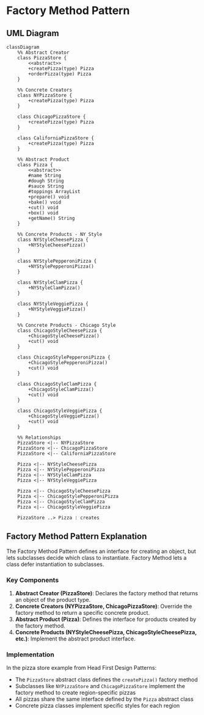 # Factory Method Pattern

## UML Diagram

```mermaid
classDiagram
    %% Abstract Creator
    class PizzaStore {
        <<abstract>>
        +createPizza(type) Pizza
        +orderPizza(type) Pizza
    }
    
    %% Concrete Creators
    class NYPizzaStore {
        +createPizza(type) Pizza
    }
    
    class ChicagoPizzaStore {
        +createPizza(type) Pizza
    }
    
    class CaliforniaPizzaStore {
        +createPizza(type) Pizza
    }
    
    %% Abstract Product
    class Pizza {
        <<abstract>>
        #name String
        #dough String
        #sauce String
        #toppings ArrayList
        +prepare() void
        +bake() void
        +cut() void
        +box() void
        +getName() String
    }
    
    %% Concrete Products - NY Style
    class NYStyleCheesePizza {
        +NYStyleCheesePizza()
    }
    
    class NYStylePepperoniPizza {
        +NYStylePepperoniPizza()
    }
    
    class NYStyleClamPizza {
        +NYStyleClamPizza()
    }
    
    class NYStyleVeggiePizza {
        +NYStyleVeggiePizza()
    }
    
    %% Concrete Products - Chicago Style
    class ChicagoStyleCheesePizza {
        +ChicagoStyleCheesePizza()
        +cut() void
    }
    
    class ChicagoStylePepperoniPizza {
        +ChicagoStylePepperoniPizza()
        +cut() void
    }
    
    class ChicagoStyleClamPizza {
        +ChicagoStyleClamPizza()
        +cut() void
    }
    
    class ChicagoStyleVeggiePizza {
        +ChicagoStyleVeggiePizza()
        +cut() void
    }
    
    %% Relationships
    PizzaStore <|-- NYPizzaStore
    PizzaStore <|-- ChicagoPizzaStore
    PizzaStore <|-- CaliforniaPizzaStore
    
    Pizza <|-- NYStyleCheesePizza
    Pizza <|-- NYStylePepperoniPizza
    Pizza <|-- NYStyleClamPizza
    Pizza <|-- NYStyleVeggiePizza
    
    Pizza <|-- ChicagoStyleCheesePizza
    Pizza <|-- ChicagoStylePepperoniPizza
    Pizza <|-- ChicagoStyleClamPizza
    Pizza <|-- ChicagoStyleVeggiePizza
    
    PizzaStore ..> Pizza : creates
```

## Factory Method Pattern Explanation

The Factory Method Pattern defines an interface for creating an object, but lets subclasses decide which class to instantiate. Factory Method lets a class defer instantiation to subclasses.

### Key Components

1. **Abstract Creator (PizzaStore)**: Declares the factory method that returns an object of the product type.
2. **Concrete Creators (NYPizzaStore, ChicagoPizzaStore)**: Override the factory method to return a specific concrete product.
3. **Abstract Product (Pizza)**: Defines the interface for products created by the factory method.
4. **Concrete Products (NYStyleCheesePizza, ChicagoStyleCheesePizza, etc.)**: Implement the abstract product interface.

### Implementation

In the pizza store example from Head First Design Patterns:

- The `PizzaStore` abstract class defines the `createPizza()` factory method
- Subclasses like `NYPizzaStore` and `ChicagoPizzaStore` implement the factory method to create region-specific pizzas
- All pizzas share the same interface defined by the `Pizza` abstract class
- Concrete pizza classes implement specific styles for each region
